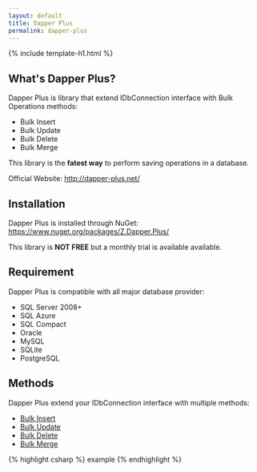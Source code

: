 ```yaml
---
layout: default
title: Dapper Plus
permalink: dapper-plus
---
```


{% include template-h1.html %}

## What's Dapper Plus?
Dapper Plus is library that extend IDbConnection interface with Bulk Operations methods:

- Bulk Insert
- Bulk Update
- Bulk Delete
- Bulk Merge

This library is the **fatest way** to perform saving operations in a database.

Official Website: http://dapper-plus.net/

## Installation
Dapper Plus is installed through NuGet: https://www.nuget.org/packages/Z.Dapper.Plus/

This library is **NOT FREE** but a monthly trial is available available.

## Requirement
Dapper Plus is compatible with all major database provider:

- SQL Server 2008+
- SQL Azure
- SQL Compact
- Oracle
- MySQL
- SQLite
- PostgreSQL

## Methods
Dapper Plus extend your IDbConnection interface with multiple methods:

- [Bulk Insert](/bulk-insert)
- [Bulk Update](/bulk-update)
- [Bulk Delete](/bulk-delete)
- [Bulk Merge](/bulk-merge)

{% highlight csharp %}
example
{% endhighlight %}

